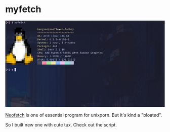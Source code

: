 # myfetch

![](./pic.png)

[Neofetch](https://github.com/dylanaraps/neofetch) is one of essential program for unixporn.
But it's kind a "bloated".

So I built new one with cute tux.
Check out the script.


